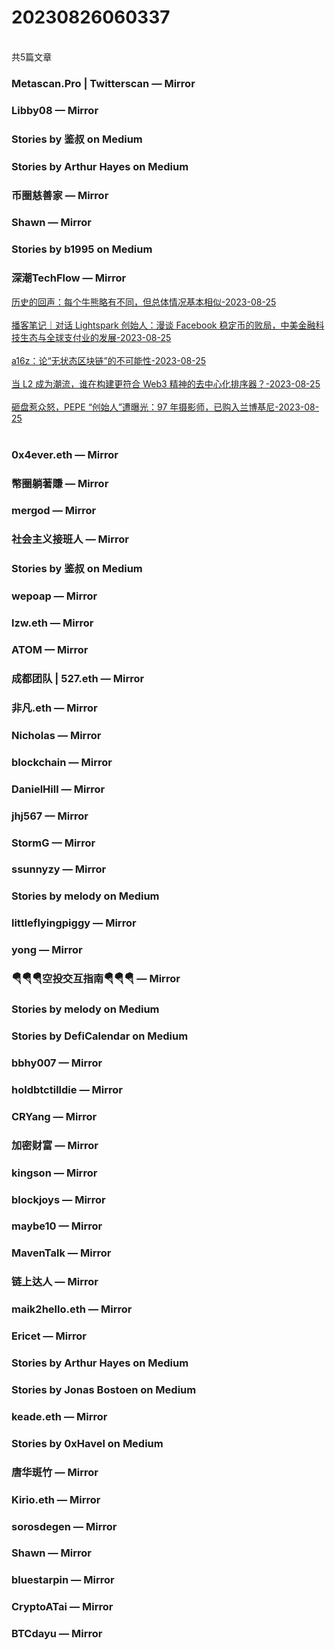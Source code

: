 <h1>20230826060337</h1><br/>共5篇文章


###  Metascan.Pro | Twitterscan — Mirror







###  Libby08 — Mirror









###  Stories by 鉴叔 on Medium









###  Stories by Arthur Hayes on Medium













###  币圈慈善家 — Mirror









###  Shawn — Mirror















###  Stories by b1995 on Medium







###  深潮TechFlow — Mirror

<a target=_blank rel=nofollow href="https://mirror.xyz/0x0E58bB9795a9D0F065e3a8Cc2aed2A63D6977d8A/yZ2egz0iG26gLn8WGGl4JAY_f16dGDgW6P9ZI2Dq3q0" >历史的回声：每个牛熊略有不同，但总体情况基本相似-2023-08-25</a><br/><br/><a target=_blank rel=nofollow href="https://mirror.xyz/0x0E58bB9795a9D0F065e3a8Cc2aed2A63D6977d8A/APs8IUPj70yMQzWNfIh3wjHfl2KlE5uUXJVaFaTOTaM" >播客笔记｜对话 Lightspark 创始人：漫谈 Facebook 稳定币的败局，中美金融科技生态与全球支付业的发展-2023-08-25</a><br/><br/><a target=_blank rel=nofollow href="https://mirror.xyz/0x0E58bB9795a9D0F065e3a8Cc2aed2A63D6977d8A/RPuFY-F2iBG9eey8D7TuXY2QirCvPuc_ksQVzvqsBe4" >a16z：论“无状态区块链”的不可能性-2023-08-25</a><br/><br/><a target=_blank rel=nofollow href="https://mirror.xyz/0x0E58bB9795a9D0F065e3a8Cc2aed2A63D6977d8A/b9sE7o41VzsNySlhG33LhZ6vGS8bSTjtfvarAHbszL8" >当 L2 成为潮流，谁在构建更符合 Web3 精神的去中心化排序器？-2023-08-25</a><br/><br/><a target=_blank rel=nofollow href="https://mirror.xyz/0x0E58bB9795a9D0F065e3a8Cc2aed2A63D6977d8A/YS2c3ZKppRZ7QJ93qrbGwqH0NROgcnonLv2eT8kfJ3Q" >砸盘惹众怒，PEPE “创始人”遭曝光：97 年摄影师，已购入兰博基尼-2023-08-25</a><br/><br/>







###  0x4ever.eth — Mirror















###  幣圈躺著賺 — Mirror







###  mergod — Mirror







###  社会主义接班人 — Mirror













###  Stories by 鉴叔 on Medium













###  wepoap — Mirror









###  lzw.eth — Mirror















###  ATOM — Mirror







###  成都团队 | 527.eth — Mirror









###  非凡.eth — Mirror























###  Nicholas — Mirror







###  blockchain — Mirror







###  DanielHill — Mirror















###  jhj567 — Mirror















###  StormG — Mirror







###  ssunnyzy — Mirror













###  Stories by melody on Medium









###  littleflyingpiggy — Mirror











###  yong — Mirror











###  🪂🪂🪂空投交互指南🪂🪂🪂 — Mirror







###  Stories by melody on Medium







###  Stories by DefiCalendar on Medium















###  bbhy007 — Mirror













###  holdbtctilldie — Mirror













###  CRYang — Mirror

















###  加密财富 — Mirror









###  kingson — Mirror











###  blockjoys — Mirror











###  maybe10 — Mirror







###  MavenTalk — Mirror























###  链上达人 — Mirror









###  maik2hello.eth — Mirror









###  Ericet — Mirror









###  Stories by Arthur Hayes on Medium









###  Stories by Jonas Bostoen on Medium







###  keade.eth — Mirror









###  Stories by 0xHavel on Medium











###  唐华斑竹 — Mirror













###  Kirio.eth — Mirror















###  sorosdegen — Mirror

















###  Shawn — Mirror













###  bluestarpin — Mirror











###  CryptoATai — Mirror



















###  BTCdayu — Mirror





